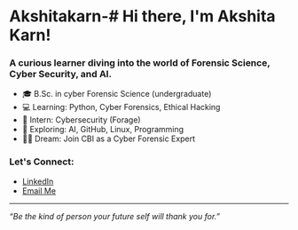 # Akshitakarn-# Hi there, I'm Akshita Karn!

### A curious learner diving into the world of **Forensic Science**, **Cyber Security**, and **AI**.

- 🎓 B.Sc. in cyber Forensic Science (undergraduate)
- 💻 Learning: Python, Cyber Forensics, Ethical Hacking
- 🔐 Intern: Cybersecurity (Forage)
- 🌱 Exploring: AI, GitHub, Linux, Programming
- 🕵️‍♀️ Dream: Join CBI as a Cyber Forensic Expert

### Let's Connect:
- [LinkedIn](https://www.linkedin.com/in/akshita-karn-9a2598285?utm_source=share&utm_campaign=share_via&utm_content=profile&utm_medium=android_app)
- [Email Me](akshitakarn9@gmail.com)


---

_“Be the kind of person your future self will thank you for.”_
